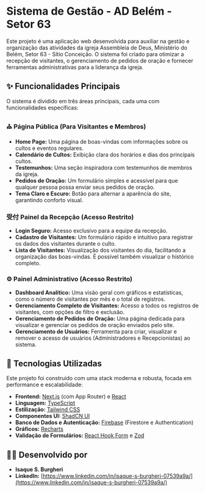 # Sistema de Gestão - AD Belém - Setor 63

Este projeto é uma aplicação web desenvolvida para auxiliar na gestão e organização das atividades da igreja Assembleia de Deus, Ministério do Belém, Setor 63 - Sítio Conceição. O sistema foi criado para otimizar a recepção de visitantes, o gerenciamento de pedidos de oração e fornecer ferramentas administrativas para a liderança da igreja.

## ✨ Funcionalidades Principais

O sistema é dividido em três áreas principais, cada uma com funcionalidades específicas:

### ⛪ Página Pública (Para Visitantes e Membros)
- **Home Page:** Uma página de boas-vindas com informações sobre os cultos e eventos regulares.
- **Calendário de Cultos:** Exibição clara dos horários e dias dos principais cultos.
- **Testemunhos:** Uma seção inspiradora com testemunhos de membros da igreja.
- **Pedidos de Oração:** Um formulário simples e acessível para que qualquer pessoa possa enviar seus pedidos de oração.
- **Tema Claro e Escuro:** Botão para alternar a aparência do site, garantindo conforto visual.

### 受付 Painel da Recepção (Acesso Restrito)
- **Login Seguro:** Acesso exclusivo para a equipe da recepção.
- **Cadastro de Visitantes:** Um formulário rápido e intuitivo para registrar os dados dos visitantes durante o culto.
- **Lista de Visitantes:** Visualização dos visitantes do dia, facilitando a organização das boas-vindas. É possível também visualizar o histórico completo.

### ⚙️ Painel Administrativo (Acesso Restrito)
- **Dashboard Analítico:** Uma visão geral com gráficos e estatísticas, como o número de visitantes por mês e o total de registros.
- **Gerenciamento Completo de Visitantes:** Acesso a todos os registros de visitantes, com opções de filtro e exclusão.
- **Gerenciamento de Pedidos de Oração:** Uma página dedicada para visualizar e gerenciar os pedidos de oração enviados pelo site.
- **Gerenciamento de Usuários:** Ferramenta para criar, visualizar e remover o acesso de usuários (Administradores e Recepcionistas) ao sistema.

## 🚀 Tecnologias Utilizadas

Este projeto foi construído com uma stack moderna e robusta, focada em performance e escalabilidade:

- **Frontend:** [Next.js](https://nextjs.org/) (com App Router) e [React](https://react.dev/)
- **Linguagem:** [TypeScript](https://www.typescriptlang.org/)
- **Estilização:** [Tailwind CSS](https://tailwindcss.com/)
- **Componentes UI:** [ShadCN UI](https://ui.shadcn.com/)
- **Banco de Dados e Autenticação:** [Firebase](https://firebase.google.com/) (Firestore e Authentication)
- **Gráficos:** [Recharts](https://recharts.org/)
- **Validação de Formulários:** [React Hook Form](https://react-hook-form.com/) e [Zod](https://zod.dev/)

## 👨‍💻 Desenvolvido por

- **Isaque S. Burgheri**
- **LinkedIn:** [https://www.linkedin.com/in/isaque-s-burgheri-07539a9a/](https://www.linkedin.com/in/isaque-s-burgheri-07539a9a/)
